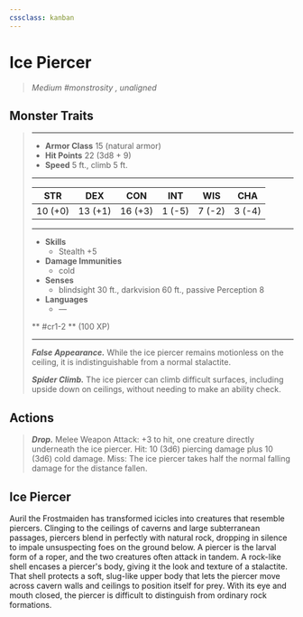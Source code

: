 ```yaml
---
cssclass: kanban
---
```


# Ice Piercer
>*Medium #monstrosity , unaligned*
## Monster Traits
>___
>- **Armor Class** 15 (natural armor)
>- **Hit Points** 22 (3d8 + 9)
>- **Speed** 5 ft., climb 5 ft.
>___
>|STR|DEX|CON|INT|WIS|CHA|
>|:---:|:---:|:---:|:---:|:---:|:---:|
>|10 (+0)|13 (+1)|16 (+3)|1 (-5)|7 (-2)|3 (-4)|
>___
>- **Skills**
>	 - Stealth +5
>- **Damage Immunities**
>	 - cold
>- **Senses**
>	 - blindsight 30 ft., darkvision 60 ft., passive Perception 8
>- **Languages**
>	 - —
>
> ** #cr1-2 ** (100 XP)
>___
>***False Appearance.*** While the ice piercer remains motionless on the ceiling, it is indistinguishable from a normal stalactite.  
>
>***Spider Climb.*** The ice piercer can climb difficult surfaces, including upside down on ceilings, without needing to make an ability check.  
>
## Actions
>***Drop.*** Melee Weapon Attack: +3 to hit, one creature directly underneath the ice piercer. Hit: 10 (3d6) piercing damage plus 10 (3d6) cold damage. Miss: The ice piercer takes half the normal falling damage for the distance fallen.
## Ice Piercer
Auril the Frostmaiden has transformed icicles into creatures that resemble piercers.
Clinging to the ceilings of caverns and large subterranean passages, piercers blend in perfectly with natural rock, dropping in silence to impale unsuspecting foes on the ground below.
A piercer is the larval form of a roper, and the two creatures often attack in tandem. A rock-like shell encases a piercer's body, giving it the look and texture of a stalactite. That shell protects a soft, slug-like upper body that lets the piercer move across cavern walls and ceilings to position itself for prey. With its eye and mouth closed, the piercer is difficult to distinguish from ordinary rock formations.